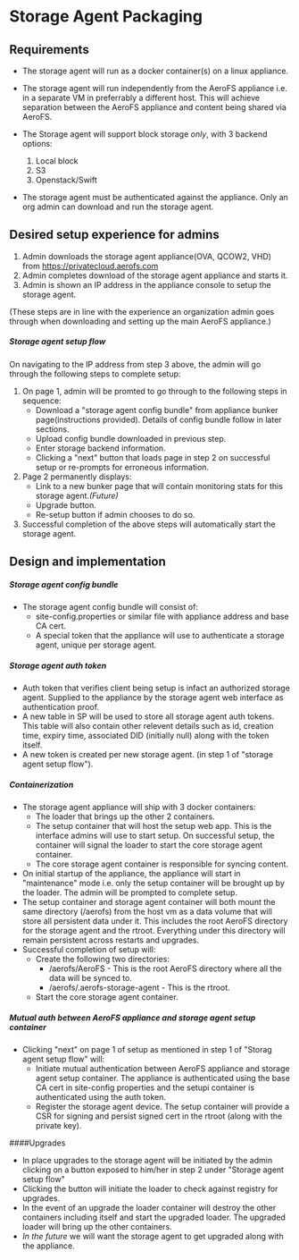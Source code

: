 # Storage Agent Packaging

## Requirements

- The storage agent will run as a docker container(s) on a linux appliance.

- The storage agent will run independently from the AeroFS appliance i.e. in a separate VM in
preferrably a different host. This will achieve separation between the AeroFS appliance and
content being shared via AeroFS.

- The Storage agent will support block storage *only*, with 3 backend options:
    1. Local block
    2. S3
    3. Openstack/Swift

- The storage agent must be authenticated against the appliance. Only an org admin can download
and run the storage agent.

## Desired setup experience for admins
1. Admin downloads the storage agent appliance(OVA, QCOW2, VHD) from https://privatecloud.aerofs.com
2. Admin completes download of the storage agent appliance and starts it.
3. Admin is shown an IP address in the appliance console to setup the storage agent.

(These steps are in line with the experience an organization admin goes through when downloading
and setting up the main AeroFS appliance.)

##### Storage agent setup flow

On navigating to the IP address from step 3 above, the admin will go through the following
steps to complete setup:

1. On page 1, admin will be promted to go through to the following steps in sequence:
    - Download a "storage agent config bundle" from appliance bunker page(instructions provided).
    Details of config bundle follow in later sections.
    - Upload config bundle downloaded in previous step.
    - Enter storage backend information.
    - Clicking a "next" button that loads page in step 2 on successful setup or re-prompts for
    erroneous information.
2. Page 2 permanently displays:
    - Link to a new bunker page that will contain monitoring stats for this storage agent.*(Future)*
    - Upgrade button.
    - Re-setup button if admin chooses to do so.
3. Successful completion of the above steps will automatically start the storage agent.

## Design and implementation

##### Storage agent config bundle

- The storage agent config bundle will consist of:
    - site-config.properties or similar file with appliance address and base CA cert.
    - A special token that the appliance will use to authenticate a storage agent, unique per
      storage agent.

##### Storage agent auth token

- Auth token that verifies client being setup is infact an authorized storage agent.
  Supplied to the appliance by the storage agent web interface as authentication proof.
- A new table in SP will be used to store all storage agent auth tokens. This table will also
  contain other relevent details such as id, creation time, expiry time,
  associated DID (initially null) along with the token itself.
- A new token is created per new storage agent. (in step 1 of "storage agent setup flow").

##### Containerization

- The storage agent appliance will ship with 3 docker containers:
	- The loader that brings up the other 2 containers.
	- The setup container that will host the setup web app. This is the interface admins will use to
    start setup. On successful setup, the container will signal the loader to start the core
    storage agent container.
	- The core storage agent container is responsible for syncing content.
- On initial startup of the appliance, the appliance will start in  "maintenance" mode i.e.
only the setup container will be brought up by the loader. The admin will be prompted to complete
setup.
- The setup container and storage agent container will both mount the same directory (/aerofs) from
the host vm as a data volume that will store all persistent data under it. This includes the root
AeroFS directory for the storage agent and the rtroot. Everything under this directory will remain
persistent across restarts and upgrades.
- Successful completion of setup will:
	-  Create the following two directories:
		- /aerofs/AeroFS - This is the root AeroFS directory where all the data will be synced to.
		- /aerofs/.aerofs-storage-agent -  This is the rtroot.
   - Start the core storage agent container.

##### Mutual auth between AeroFS appliance and storage agent setup container

- Clicking "next" on page 1 of setup as mentioned in step 1 of "Storag agent setup flow" will:
    - Initiate mutual authentication between AeroFS appliance and storage agent setup container.
    The appliance is authenticated using the base CA cert in site-config properties and the setupi
    container is authenticated using the auth token.
    - Register the storage agent device. The setup container will provide a CSR for signing and
    persist signed cert in the rtroot (along with the private key).

####Upgrades

- In place upgrades to the storage agent will be initiated by the admin clicking on a button
exposed to him/her in step 2 under "Storage agent setup flow"
- Clicking the button will initiate the loader to check against registry for upgrades.
- In the event of an upgrade the loader container will destroy the other containers including
itself and start the upgraded loader. The upgraded loader will bring up the other containers.
- *In the future* we will want the storage agent to get upgraded along with the appliance.
